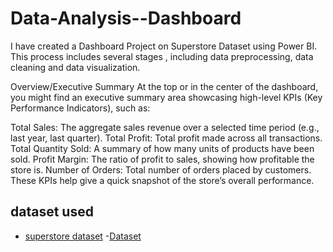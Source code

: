 # Data-Analysis--Dashboard
I have created a Dashboard Project on Superstore Dataset using Power BI. This process includes several stages , including data preprocessing, data cleaning and data visualization.

Overview/Executive Summary
At the top or in the center of the dashboard, you might find an executive summary area showcasing high-level KPIs (Key Performance Indicators), such as:

Total Sales: The aggregate sales revenue over a selected time period (e.g., last year, last quarter).
Total Profit: Total profit made across all transactions.
Total Quantity Sold: A summary of how many units of products have been sold.
Profit Margin: The ratio of profit to sales, showing how profitable the store is.
Number of Orders: Total number of orders placed by customers.
These KPIs help give a quick snapshot of the store’s overall performance.

## dataset used
- <a href="https://www.kaggle.com/datasets/vivek468/superstore-dataset-final?resource=download">superstore dataset</a>
-<a href="https://github.com/vivek092001/Data-Analysis--Dashboard/blame/main/Supestore_Dashboard.pbix">Dataset</a>
